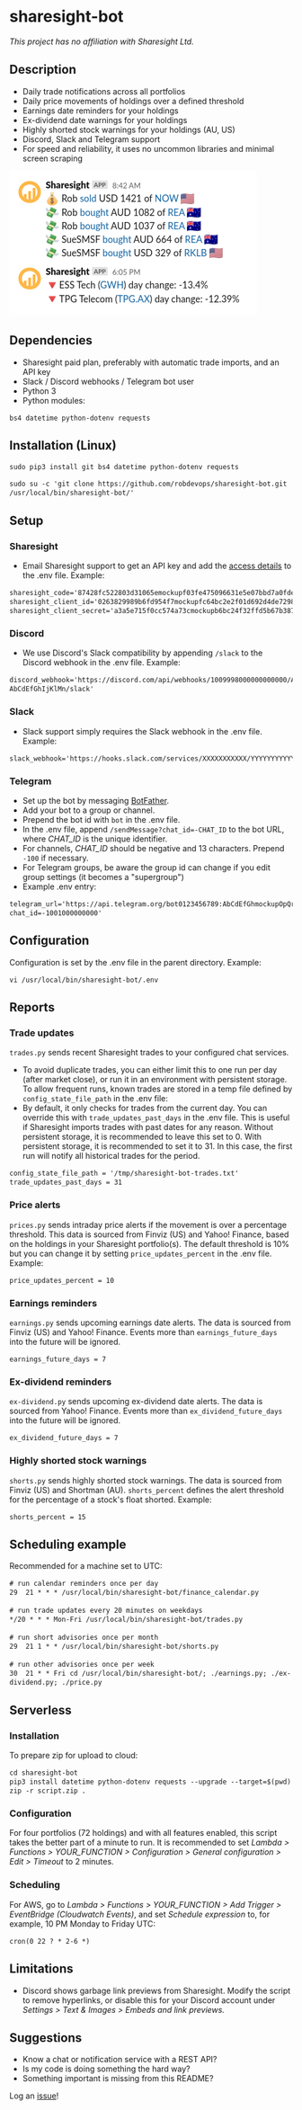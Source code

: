 # sharesight-bot

_This project has no affiliation with Sharesight Ltd._

## Description
* Daily trade notifications across all portfolios
* Daily price movements of holdings over a defined threshold
* Earnings date reminders for your holdings
* Ex-dividend date warnings for your holdings
* Highly shorted stock warnings for your holdings (AU, US)
* Discord, Slack and Telegram support
* For speed and reliability, it uses no uncommon libraries and minimal screen scraping

![screenshot of Slack message](screenshot.png?raw=true "Screenshot of Slack message")

## Dependencies
* Sharesight paid plan, preferably with automatic trade imports, and an API key
* Slack / Discord webhooks / Telegram bot user
* Python 3
* Python modules:
```
bs4 datetime python-dotenv requests
```

## Installation (Linux)
```
sudo pip3 install git bs4 datetime python-dotenv requests
```

```
sudo su -c 'git clone https://github.com/robdevops/sharesight-bot.git /usr/local/bin/sharesight-bot/'
```


## Setup

### Sharesight
* Email Sharesight support to get an API key and add the [access details](https://portfolio.sharesight.com/oauth_consumers) to the .env file. Example:
```
sharesight_code='87428fc522803d31065emockupf03fe475096631e5e07bbd7a0fde60c4cf25c7'
sharesight_client_id='0263829989b6fd954f7mockupfc64bc2e2f01d692d4de72986ea808f6e99813f'
sharesight_client_secret='a3a5e715f0cc574a73cmockupb6bc24f32ffd5b67b387244c2c909da779a1478'
```

### Discord
* We use Discord's Slack compatibility by appending `/slack` to the Discord webhook in the .env file. Example:
```
discord_webhook='https://discord.com/api/webhooks/1009998000000000000/AbCdEfGhIjKlMnOmockupvWxYz-AbCdEfGhIjKlMn/slack'
```

### Slack
* Slack support simply requires the Slack webhook in the .env file. Example:
```
slack_webhook='https://hooks.slack.com/services/XXXXXXXXXXX/YYYYYYYYYYY/AbCdEfGhmockupOpQrStUvWxYz'
```

### Telegram
* Set up the bot by messaging [BotFather](https://telegram.me/BotFather).
* Add your bot to a group or channel.
* Prepend the bot id with `bot` in the .env file.
* In the .env file, append `/sendMessage?chat_id=-CHAT_ID` to the bot URL, where _CHAT_ID_ is the unique identifier.
* For channels, _CHAT_ID_ should be negative and 13 characters. Prepend `-100` if necessary.
* For Telegram groups, be aware the group id can change if you edit group settings (it becomes a "supergroup")
* Example .env entry:
```
telegram_url='https://api.telegram.org/bot0123456789:AbCdEfGhmockupOpQrStUvWxYz/sendMessage?chat_id=-1001000000000'
```

## Configuration
Configuration is set by the .env file in the parent directory. Example:
```
vi /usr/local/bin/sharesight-bot/.env
```

## Reports
### Trade updates
`trades.py` sends recent Sharesight trades to your configured chat services.
* To avoid duplicate trades, you can either limit this to one run per day (after market close), or run it in an environment with persistent storage. To allow frequent runs, known trades are stored in a temp file defined by `config_state_file_path` in the .env file:
* By default, it only checks for trades from the current day. You can override this with `trade_updates_past_days` in the .env file. This is useful if Sharesight imports trades with past dates for any reason. Without persistent storage, it is recommended to leave this set to 0. With persistent storage, it is recommended to set it to 31. In this case, the first run will notify all historical trades for the period.
```
config_state_file_path = '/tmp/sharesight-bot-trades.txt'
trade_updates_past_days = 31
```

### Price alerts
`prices.py` sends intraday price alerts if the movement is over a percentage threshold. This data is sourced from Finviz (US) and Yahoo! Finance, based on the holdings in your Sharesight portfolio(s). The default threshold is 10% but you can change it by setting `price_updates_percent` in the .env file. Example:
```
price_updates_percent = 10
```

### Earnings reminders
`earnings.py` sends upcoming earnings date alerts. The data is sourced from Finviz (US) and Yahoo! Finance. Events more than `earnings_future_days` into the future will be ignored.
```
earnings_future_days = 7
```

### Ex-dividend reminders
`ex-dividend.py` sends upcoming ex-dividend date alerts. The data is sourced from Yahoo! Finance. Events more than `ex_dividend_future_days` into the future will be ignored.
```
ex_dividend_future_days = 7
```

### Highly shorted stock warnings
`shorts.py` sends highly shorted stock warnings. The data is sourced from Finviz (US) and Shortman (AU). `shorts_percent` defines the alert threshold for the percentage of a stock's float shorted. Example:
```
shorts_percent = 15
```


## Scheduling example
Recommended for a machine set to UTC:
```
# run calendar reminders once per day
29  21 * * * /usr/local/bin/sharesight-bot/finance_calendar.py

# run trade updates every 20 minutes on weekdays
*/20 * * * Mon-Fri /usr/local/bin/sharesight-bot/trades.py

# run short advisories once per month
29  21 1 * * /usr/local/bin/sharesight-bot/shorts.py

# run other advisories once per week
30  21 * * Fri cd /usr/local/bin/sharesight-bot/; ./earnings.py; ./ex-dividend.py; ./price.py
```
## Serverless
### Installation
To prepare zip for upload to cloud:
```
cd sharesight-bot
pip3 install datetime python-dotenv requests --upgrade --target=$(pwd)
zip -r script.zip .
```

### Configuration
For four portfolios (72 holdings) and with all features enabled, this script takes the better part of a minute to run. It is recommended to set _Lambda > Functions > YOUR_FUNCTION > Configuration > General configuration > Edit > Timeout_ to 2 minutes.

### Scheduling
For AWS, go to _Lambda > Functions > YOUR_FUNCTION > Add Trigger > EventBridge (Cloudwatch Events)_, and set _Schedule expression_ to, for example, 10 PM Monday to Friday UTC:
```
cron(0 22 ? * 2-6 *)
```

## Limitations
* Discord shows garbage link previews from Sharesight. Modify the script to remove hyperlinks, or disable this for your Discord account under _Settings > Text & Images > Embeds and link previews._

## Suggestions
* Know a chat or notification service with a REST API?
* Is my code is doing something the hard way?
* Something important is missing from this README?

Log an [issue](https://github.com/robdevops/sharesight-bot/issues)!
